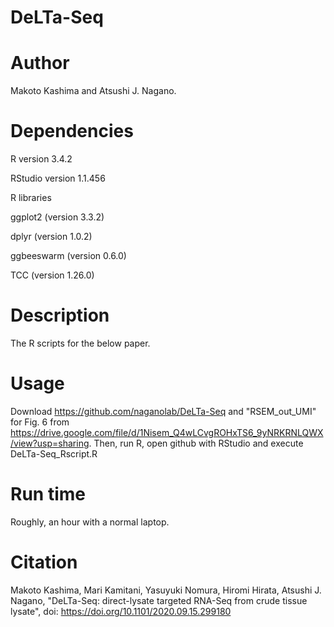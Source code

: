# DeLTa-Seq
# Author
Makoto Kashima and Atsushi J. Nagano.
# Dependencies
R version 3.4.2

RStudio version 1.1.456

R libraries

ggplot2 (version 3.3.2)

dplyr (version 1.0.2)

ggbeeswarm (version 0.6.0)

TCC (version 1.26.0)

# Description
The R scripts for the below paper.

# Usage
Download https://github.com/naganolab/DeLTa-Seq and "RSEM_out_UMI" for Fig. 6 from https://drive.google.com/file/d/1Nisem_Q4wLCvgROHxTS6_9yNRKRNLQWX/view?usp=sharing. Then, run R, open github with RStudio and execute DeLTa-Seq_Rscript.R

# Run time
  Roughly, an hour with a normal laptop.

# Citation
 Makoto Kashima,  Mari Kamitani,  Yasuyuki Nomura,  Hiromi Hirata,  Atsushi J. Nagano, "DeLTa-Seq: direct-lysate targeted RNA-Seq from crude tissue lysate", doi: https://doi.org/10.1101/2020.09.15.299180
